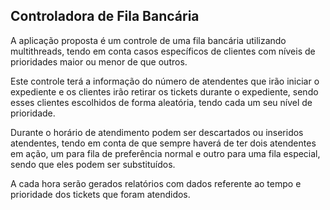 Controladora de Fila Bancária
-------------------------------------------------------------------------------------------------
A aplicação proposta é um controle de uma fila bancária utilizando multithreads, tendo em conta casos específicos de clientes com níveis de prioridades maior ou menor de que outros.

Este controle terá a informação do número de atendentes que irão iniciar o expediente e os clientes irão retirar os tickets durante o expediente, sendo esses clientes escolhidos de forma aleatória, tendo cada um seu nível de prioridade.

Durante o horário de atendimento podem ser descartados ou inseridos atendentes, tendo em conta de que sempre haverá de ter dois atendentes em ação, um para fila de preferência normal e outro para uma fila especial, sendo que eles podem ser substituídos. 

A cada hora serão gerados relatórios com dados referente ao tempo e prioridade dos tickets que foram atendidos.
